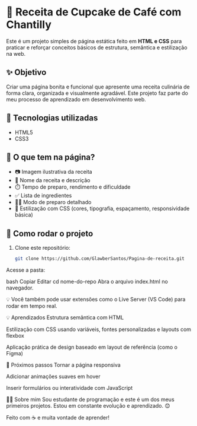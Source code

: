 # 📖 Receita de Cupcake de Café com Chantilly

Este é um projeto simples de página estática feito em **HTML e CSS** para praticar e reforçar conceitos básicos de estrutura, semântica e estilização na web.

## ✨ Objetivo

Criar uma página bonita e funcional que apresente uma receita culinária de forma clara, organizada e visualmente agradável. Este projeto faz parte do meu processo de aprendizado em desenvolvimento web.

## 🧪 Tecnologias utilizadas

- HTML5
- CSS3

## 📄 O que tem na página?

- 📷 Imagem ilustrativa da receita
- 🧁 Nome da receita e descrição
- ⏱️ Tempo de preparo, rendimento e dificuldade
- ✅ Lista de ingredientes
- 🧑‍🍳 Modo de preparo detalhado
- 🎨 Estilização com CSS (cores, tipografia, espaçamento, responsividade básica)

## 🚀 Como rodar o projeto

1. Clone este repositório:
   ```bash
   git clone https://github.com/GlawberSantos/Pagina-de-receita.git
Acesse a pasta:

bash
Copiar
Editar
cd nome-do-repo
Abra o arquivo index.html no navegador.

💡 Você também pode usar extensões como o Live Server (VS Code) para rodar em tempo real.

💡 Aprendizados
Estrutura semântica com HTML

Estilização com CSS usando variáveis, fontes personalizadas e layouts com flexbox

Aplicação prática de design baseado em layout de referência (como o Figma)

🧠 Próximos passos
Tornar a página responsiva

Adicionar animações suaves em hover

Inserir formulários ou interatividade com JavaScript

🧑‍💻 Sobre mim
Sou estudante de programação e este é um dos meus primeiros projetos. Estou em constante evolução e aprendizado. 😊

Feito com ☕ e muita vontade de aprender!
